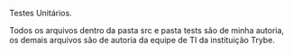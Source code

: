 Testes Unitários.

Todos os arquivos dentro da pasta src e pasta tests são de minha autoria, os demais arquivos são de autoria da equipe de TI da instituição Trybe.


